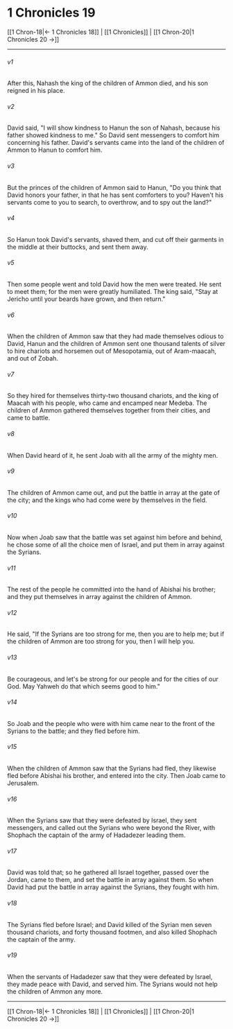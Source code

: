 # 1 Chronicles 19

[[1 Chron-18|← 1 Chronicles 18]] | [[1 Chronicles]] | [[1 Chron-20|1 Chronicles 20 →]]
***



###### v1 
After this, Nahash the king of the children of Ammon died, and his son reigned in his place. 

###### v2 
David said, "I will show kindness to Hanun the son of Nahash, because his father showed kindness to me." So David sent messengers to comfort him concerning his father. David's servants came into the land of the children of Ammon to Hanun to comfort him. 

###### v3 
But the princes of the children of Ammon said to Hanun, "Do you think that David honors your father, in that he has sent comforters to you? Haven't his servants come to you to search, to overthrow, and to spy out the land?" 

###### v4 
So Hanun took David's servants, shaved them, and cut off their garments in the middle at their buttocks, and sent them away. 

###### v5 
Then some people went and told David how the men were treated. He sent to meet them; for the men were greatly humiliated. The king said, "Stay at Jericho until your beards have grown, and then return." 

###### v6 
When the children of Ammon saw that they had made themselves odious to David, Hanun and the children of Ammon sent one thousand talents of silver to hire chariots and horsemen out of Mesopotamia, out of Aram-maacah, and out of Zobah. 

###### v7 
So they hired for themselves thirty-two thousand chariots, and the king of Maacah with his people, who came and encamped near Medeba. The children of Ammon gathered themselves together from their cities, and came to battle. 

###### v8 
When David heard of it, he sent Joab with all the army of the mighty men. 

###### v9 
The children of Ammon came out, and put the battle in array at the gate of the city; and the kings who had come were by themselves in the field. 

###### v10 
Now when Joab saw that the battle was set against him before and behind, he chose some of all the choice men of Israel, and put them in array against the Syrians. 

###### v11 
The rest of the people he committed into the hand of Abishai his brother; and they put themselves in array against the children of Ammon. 

###### v12 
He said, "If the Syrians are too strong for me, then you are to help me; but if the children of Ammon are too strong for you, then I will help you. 

###### v13 
Be courageous, and let's be strong for our people and for the cities of our God. May Yahweh do that which seems good to him." 

###### v14 
So Joab and the people who were with him came near to the front of the Syrians to the battle; and they fled before him. 

###### v15 
When the children of Ammon saw that the Syrians had fled, they likewise fled before Abishai his brother, and entered into the city. Then Joab came to Jerusalem. 

###### v16 
When the Syrians saw that they were defeated by Israel, they sent messengers, and called out the Syrians who were beyond the River, with Shophach the captain of the army of Hadadezer leading them. 

###### v17 
David was told that; so he gathered all Israel together, passed over the Jordan, came to them, and set the battle in array against them. So when David had put the battle in array against the Syrians, they fought with him. 

###### v18 
The Syrians fled before Israel; and David killed of the Syrian men seven thousand chariots, and forty thousand footmen, and also killed Shophach the captain of the army. 

###### v19 
When the servants of Hadadezer saw that they were defeated by Israel, they made peace with David, and served him. The Syrians would not help the children of Ammon any more.

***
[[1 Chron-18|← 1 Chronicles 18]] | [[1 Chronicles]] | [[1 Chron-20|1 Chronicles 20 →]]
